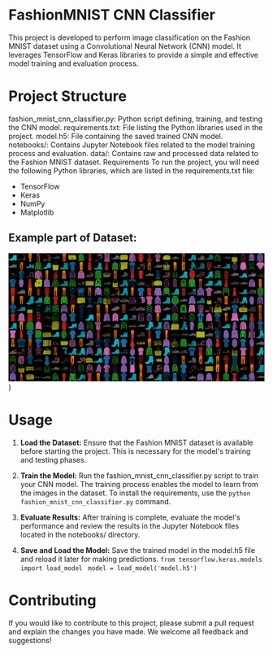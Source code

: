 # FashionMNIST CNN Classifier
This project is developed to perform image classification on the Fashion MNIST dataset using a Convolutional Neural Network (CNN) model. It leverages TensorFlow and Keras libraries to provide a simple and effective model training and evaluation process.

# Project Structure
fashion_mnist_cnn_classifier.py: Python script defining, training, and testing the CNN model.
requirements.txt: File listing the Python libraries used in the project.
model.h5: File containing the saved trained CNN model.
notebooks/: Contains Jupyter Notebook files related to the model training process and evaluation.
data/: Contains raw and processed data related to the Fashion MNIST dataset.
Requirements
To run the project, you will need the following Python libraries, which are listed in the requirements.txt file:

- TensorFlow
- Keras
- NumPy
- Matplotlib

## Example part of Dataset:

![Data Image](https://github.com/ZeynepBehsi/FashionMNIST-CNN-Classifier/blob/main/assets/dataimages.png))

# Usage
1. **Load the Dataset:** Ensure that the Fashion MNIST dataset is available before starting the project. This is necessary for the model's training and testing phases.
2. **Train the Model:** Run the fashion_mnist_cnn_classifier.py script to train your CNN model. The training process enables the model to learn from the images in the dataset.
   To install the requirements, use the `python fashion_mnist_cnn_classifier.py` command.
   
3. **Evaluate Results:** After training is complete, evaluate the model's performance and review the results in the Jupyter Notebook files located in the notebooks/ directory.
4. **Save and Load the Model:** Save the trained model in the model.h5 file and reload it later for making predictions.
   `from tensorflow.keras.models import load_model `
   `model = load_model('model.h5')`


# Contributing
If you would like to contribute to this project, please submit a pull request and explain the changes you have made. We welcome all feedback and suggestions!
